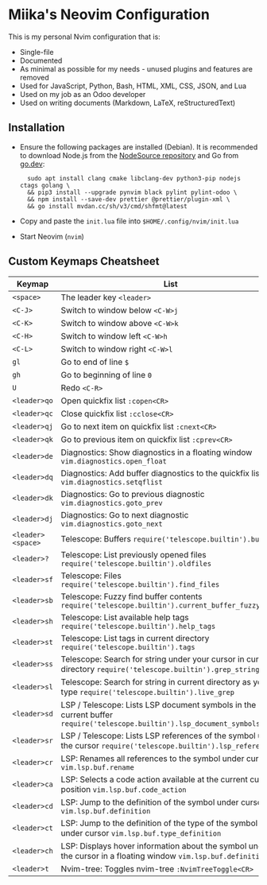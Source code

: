 # Miika's Neovim Configuration

This is my personal Nvim configuration that is:

- Single-file
- Documented
- As minimal as possible for my needs - unused plugins and features are removed
- Used for JavaScript, Python, Bash, HTML, XML, CSS, JSON, and Lua
- Used on my job as an Odoo developer
- Used on writing documents (Markdown, LaTeX, reStructuredText)

## Installation

- Ensure the following packages are installed (Debian). It is recommended to download
  Node.js from the [NodeSource repository](https://github.com/nodesource/distributions)
  and Go from [go.dev](https://go.dev/dl/):

        sudo apt install clang cmake libclang-dev python3-pip nodejs ctags golang \
        && pip3 install --upgrade pynvim black pylint pylint-odoo \
        && npm install --save-dev prettier @prettier/plugin-xml \
        && go install mvdan.cc/sh/v3/cmd/shfmt@latest

- Copy and paste the `init.lua` file into `$HOME/.config/nvim/init.lua`
- Start Neovim (`nvim`)

## Custom Keymaps Cheatsheet

| Keymap            | List                                                                                                                  |
| ----------------- | --------------------------------------------------------------------------------------------------------------------- |
| `<space>`         | The leader key `<leader>`                                                                                             |
| `<C-J>`           | Switch to window below `<C-W>j`                                                                                       |
| `<C-K>`           | Switch to window above `<C-W>k`                                                                                       |
| `<C-H>`           | Switch to window left `<C-W>h`                                                                                        |
| `<C-L>`           | Switch to window right `<C-W>l`                                                                                       |
| `gl`              | Go to end of line `$`                                                                                                 |
| `gh`              | Go to beginning of line `0`                                                                                           |
| `U`               | Redo `<C-R>`                                                                                                          |
| `<leader>qo`      | Open quickfix list `:copen<CR>`                                                                                       |
| `<leader>qc`      | Close quickfix list `:cclose<CR>`                                                                                     |
| `<leader>qj`      | Go to next item on quickfix list `:cnext<CR>`                                                                         |
| `<leader>qk`      | Go to previous item on quickfix list `:cprev<CR>`                                                                     |
| `<leader>de`      | Diagnostics: Show diagnostics in a floating window `vim.diagnostics.open_float`                                       |
| `<leader>dq`      | Diagnostics: Add buffer diagnostics to the quickfix list `vim.diagnostics.setqflist`                                  |
| `<leader>dk`      | Diagnostics: Go to previous diagnostic `vim.diagnostics.goto_prev`                                                    |
| `<leader>dj`      | Diagnostics: Go to next diagnostic `vim.diagnostics.goto_next`                                                        |
| `<leader><space>` | Telescope: Buffers `require('telescope.builtin').buffers`                                                             |
| `<leader>?`       | Telescope: List previously opened files `require('telescope.builtin').oldfiles`                                       |
| `<leader>sf`      | Telescope: Files `require('telescope.builtin').find_files`                                                            |
| `<leader>sb`      | Telescope: Fuzzy find buffer contents `require('telescope.builtin').current_buffer_fuzzy_find`                        |
| `<leader>sh`      | Telescope: List available help tags `require('telescope.builtin').help_tags`                                          |
| `<leader>st`      | Telescope: List tags in current directory `require('telescope.builtin').tags`                                         |
| `<leader>ss`      | Telescope: Search for string under your cursor in current directory `require('telescope.builtin').grep_string`        |
| `<leader>sl`      | Telescope: Search for string in current directory as you type `require('telescope.builtin').live_grep`                |
| `<leader>sd`      | LSP / Telescope: Lists LSP document symbols in the current buffer `require('telescope.builtin').lsp_document_symbols` |
| `<leader>sr`      | LSP / Telescope: Lists LSP references of the symbol under the cursor `require('telescope.builtin').lsp_references`    |
| `<leader>cr`      | LSP: Renames all references to the symbol under cursor `vim.lsp.buf.rename`                                           |
| `<leader>ca`      | LSP: Selects a code action available at the current cursor position `vim.lsp.buf.code_action`                         |
| `<leader>cd`      | LSP: Jump to the definition of the symbol under cursor `vim.lsp.buf.definition`                                       |
| `<leader>ct`      | LSP: Jump to the definition of the type of the symbol under cursor `vim.lsp.buf.type_definition`                      |
| `<leader>ch`      | LSP: Displays hover information about the symbol under the cursor in a floating window `vim.lsp.buf.definition`       |
| `<leader>t`       | Nvim-tree: Toggles nvim-tree `:NvimTreeToggle<CR>`                                                                    |
